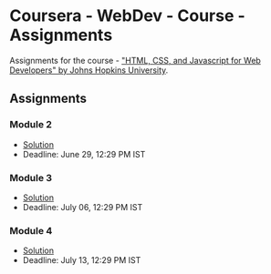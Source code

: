 # Coursera - WebDev - Course - Assignments

Assignments for the course - 
["HTML, CSS, and Javascript for Web Developers" by Johns Hopkins University](https://www.coursera.org/learn/html-css-javascript-for-web-developers).

## Assignments

### Module 2
* [Solution](https://kprakhar27.github.io/Coursera-WebDev-Course-Assignment/module2-solution/)
* Deadline: June 29, 12:29 PM IST

### Module 3
* [Solution](https://kprakhar27.github.io/Coursera-WebDev-Course-Assignment/module3-solution/)
* Deadline: July 06, 12:29 PM IST

### Module 4
* [Solution](https://kprakhar27.github.io/Coursera-WebDev-Course-Assignment/module4-solution/)
* Deadline: July 13, 12:29 PM IST
